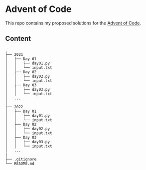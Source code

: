 # Advent of Code

This repo contains my proposed solutions for the [Advent of Code](https://adventofcode.com/).

## Content

```
.
├── 2021
│   ├── Day 01
│   │   ├── day01.py
│   │   └── input.txt
│   ├── Day 02
│   │   ├── day02.py
│   │   └── input.txt
│   ├── Day 03
│   │   ├── day03.py
│   │   └── input.txt
│   ...
│
├── 2022
│   ├── Day 01
│   │   ├── day01.py
│   │   └── input.txt
│   ├── Day 02
│   │   ├── day02.py
│   │   └── input.txt
│   ├── Day 03
│   │   ├── day03.py
│   │   └── input.txt
│   ...
|
├── .gitignore
└── README.md
```
